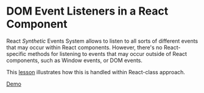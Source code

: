 # DOM Event Listeners in a React Component

React _Synthetic_ Events System allows to listen to all sorts of different events that may occur within React components. However, there's no React-specific methods for listening to events that may occur outside of React components, such as Window events, or DOM events.

This [lesson](https://egghead.io/lessons/react-dom-event-listeners-in-a-react-component) illustrates how this is handled within React-class approach.

[Demo](https://ntonbala.github.io/react-lessons/dom-events/)

